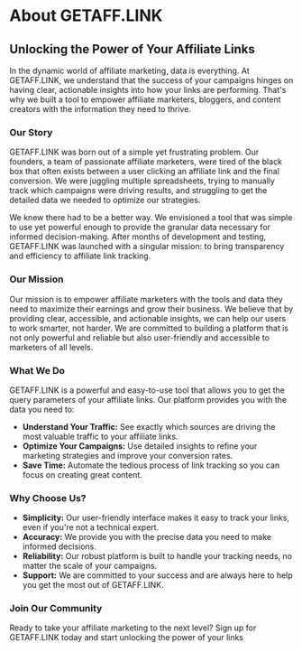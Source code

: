 
# About GETAFF.LINK

## Unlocking the Power of Your Affiliate Links

In the dynamic world of affiliate marketing, data is everything. At GETAFF.LINK, we understand that the success of your campaigns hinges on having clear, actionable insights into how your links are performing. That's why we built a tool to empower affiliate marketers, bloggers, and content creators with the information they need to thrive.

### Our Story

GETAFF.LINK was born out of a simple yet frustrating problem. Our founders, a team of passionate affiliate marketers, were tired of the black box that often exists between a user clicking an affiliate link and the final conversion. We were juggling multiple spreadsheets, trying to manually track which campaigns were driving results, and struggling to get the detailed data we needed to optimize our strategies.

We knew there had to be a better way. We envisioned a tool that was simple to use yet powerful enough to provide the granular data necessary for informed decision-making. After months of development and testing, GETAFF.LINK was launched with a singular mission: to bring transparency and efficiency to affiliate link tracking.

### Our Mission

Our mission is to empower affiliate marketers with the tools and data they need to maximize their earnings and grow their business. We believe that by providing clear, accessible, and actionable insights, we can help our users to work smarter, not harder. We are committed to building a platform that is not only powerful and reliable but also user-friendly and accessible to marketers of all levels.

### What We Do

GETAFF.LINK is a powerful and easy-to-use tool that allows you to get the query parameters of your affiliate links. Our platform provides you with the data you need to:

*   **Understand Your Traffic:** See exactly which sources are driving the most valuable traffic to your affiliate links.
*   **Optimize Your Campaigns:** Use detailed insights to refine your marketing strategies and improve your conversion rates.
*   **Save Time:** Automate the tedious process of link tracking so you can focus on creating great content.

### Why Choose Us?

*   **Simplicity:** Our user-friendly interface makes it easy to track your links, even if you're not a technical expert.
*   **Accuracy:** We provide you with the precise data you need to make informed decisions.
*   **Reliability:** Our robust platform is built to handle your tracking needs, no matter the scale of your campaigns.
*   **Support:** We are committed to your success and are always here to help you get the most out of GETAFF.LINK.

### Join Our Community

Ready to take your affiliate marketing to the next level? Sign up for GETAFF.LINK today and start unlocking the power of your links